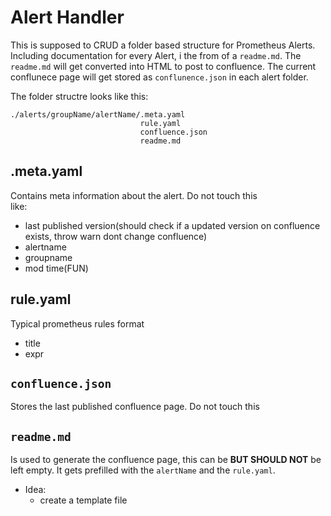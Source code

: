 # Alert Handler

This is supposed to CRUD a folder based structure for Prometheus Alerts. Including documentation for every Alert, i the from of a `readme.md`.  The `readme.md` will get converted into HTML to post to confluence. The current conflunece page will get stored as `conflunence.json` in each alert folder. 

The folder structre looks like this: 
```
./alerts/groupName/alertName/.meta.yaml
                             rule.yaml  
                             confluence.json  
                             readme.md  
```

## .meta.yaml
Contains meta information about the alert. Do not touch this  
 like: 
 - last published version(should check if a updated version on confluence exists, throw warn dont change confluence)
 - alertname
 - groupname
 - mod time(FUN)

## rule.yaml
Typical prometheus rules format
- title
- expr 

## `confluence.json`
Stores the last published confluence page. Do not touch this 

## `readme.md`
Is used to generate the confluence page, this can be __BUT SHOULD NOT__ be left empty. It gets prefilled with the `alertName` and the `rule.yaml`.
- Idea: 
    - create a template file 